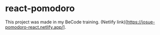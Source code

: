 # react-pomodoro
This project was made in my BeCode training. (Netlify link)[https://josue-pomodoro-react.netlify.app/].